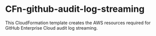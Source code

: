 # CFn-github-audit-log-streaming
This CloudFormation template creates the AWS resources required for GitHub Enterprise Cloud audit log streaming.
